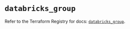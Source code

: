 # `databricks_group`

Refer to the Terraform Registry for docs: [`databricks_group`](https://registry.terraform.io/providers/databricks/databricks/1.45.0/docs/resources/group).
